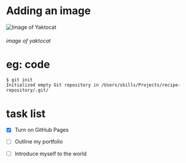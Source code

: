 # Adding an image 
  ![Image of Yaktocat](https://octodex.github.com/images/yaktocat.png) 
  ######  image of yaktocat
  
 # eg: code 
 ```
$ git init
Initialized empty Git repository in /Users/skills/Projects/recipe-repository/.git/
```
# task list 
- [x] Turn on GitHub Pages
- [ ] Outline my portfolio
- [ ] Introduce myself to the world


  
